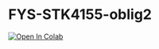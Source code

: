 # FYS-STK4155-oblig2

[![Open In Colab](https://colab.research.google.com/assets/colab-badge.svg)](https://colab.research.google.com/github/Bsingstad/FYS-STK4155-oblig2/blob/main/sgd-neural-networks-and-logistic-reg-from-scratch.ipynb)
